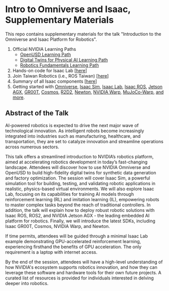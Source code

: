 # Intro to Omniverse and Isaac, Supplementary Materials

This repo contains supplementary materials for the talk "Introduction to the Omniverse and Isaac Platform for Robotics".

1. Official NVIDIA Learning Paths
   - [OpenUSD Learning Path](https://www.nvidia.com/en-us/learn/learning-path/openusd/)
   - [Digital Twins for Physical AI Learning Path](https://www.nvidia.com/en-us/learn/learning-path/digital-twins/)
   - [Robotics Fundamentals Learning Path](https://www.nvidia.com/en-us/learn/learning-path/robotics/)
2. Hands-on code for Isaac Lab [[here](https://github.com/j3soon/isaac-sim-colab)]
   <!-- 3. Post-talk Survey -->
4. Join Taiwan Robotics (i.e., ROS Taiwan) [[here](https://ros-tw.github.io/)]
5. Summary of all Isaac components [[here](https://github.com/j3soon/nvidia-isaac-summary)]
   <!-- 6. [GitHub Student Developer Pack](https://education.github.com/pack) -->
7. Getting started with [Omniverse](https://developer.nvidia.com/omniverse#section-getting-started), [Isaac Sim](https://docs.omniverse.nvidia.com/isaacsim/latest/index.html), [Isaac Lab](https://isaac-sim.github.io/IsaacLab/main/index.html), [Isaac ROS](https://nvidia-isaac-ros.github.io/getting_started/index.html), [Jetson AGX](https://www.nvidia.com/en-us/autonomous-machines/embedded-systems/), [GR00T](https://github.com/NVIDIA/Isaac-GR00T), [Cosmos](https://github.com/NVIDIA/Cosmos), [R2D2](https://developer.nvidia.com/blog/tag/robotics-research-development-digest-r2d2/), [Newton](https://github.com/newton-physics/newton), [NVIDIA Warp](https://nvidia.github.io/warp/), [MuJoCo-Warp](https://github.com/google-deepmind/mujoco_warp), [and more](https://github.com/j3soon/nvidia-isaac-summary).

## Abstract of the Talk

AI-powered robotics is expected to drive the next major wave of technological innovation. As intelligent robots become increasingly integrated into industries such as manufacturing, healthcare, and transportation, they are set to catalyze innovation and streamline operations across numerous sectors.

This talk offers a streamlined introduction to NVIDIA’s robotics platform, aimed at accelerating robotics development in today’s fast-changing landscape. Attendees will discover how to use NVIDIA Omniverse and OpenUSD to build high-fidelity digital twins for synthetic data generation and factory optimization. The session will cover Isaac Sim, a powerful simulation tool for building, testing, and validating robotic applications in realistic, physics-based virtual environments. We will also explore Isaac Lab, focusing on its capabilities for training AI models through reinforcement learning (RL) and imitation learning (IL), empowering robots to master complex tasks beyond the reach of traditional controllers. In addition, the talk will explain how to deploy robust robotic solutions with Isaac ROS, ROS2, and NVIDIA Jetson AGX - the leading embedded AI platform for robotics. Finally, we will introduce the latest SDKs, including Isaac GR00T, Cosmos, NVIDIA Warp, and Newton.

If time permits, attendees will be guided through a minimal Isaac Lab example demonstrating GPU-accelerated reinforcement learning, experiencing firsthand the benefits of GPU acceleration. The only requirement is a laptop with internet access.

By the end of the session, attendees will have a high-level understanding of how NVIDIA's ecosystem supports robotics innovation, and how they can leverage these software and hardware tools for their own future projects. A curated list of resources is provided for individuals interested in delving deeper into robotics.
